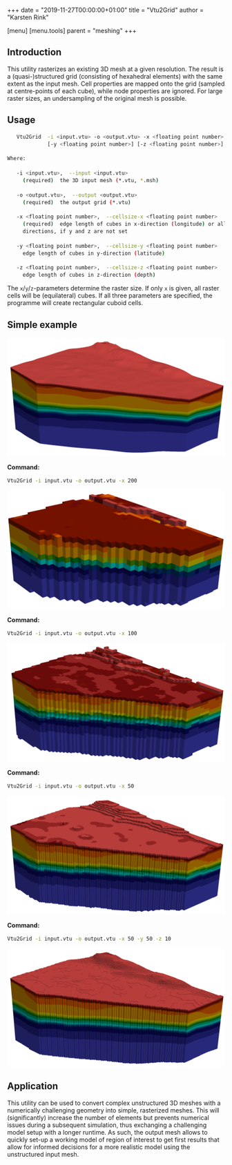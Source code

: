 +++
date = "2019-11-27T00:00:00+01:00"
title = "Vtu2Grid"
author = "Karsten Rink"

[menu]
  [menu.tools]
    parent = "meshing"
+++

## Introduction

This utility rasterizes an existing 3D mesh at a given resolution. The result is a (quasi-)structured grid (consisting of hexahedral elements) with the same extent as the input mesh. Cell properties are mapped onto the grid (sampled at centre-points of each cube), while node properties are ignored. For large raster sizes,  an undersampling of the original mesh is possible.

## Usage

```bash
   Vtu2Grid  -i <input.vtu> -o <output.vtu> -x <floating point number>
             [-y <floating point number>] [-z <floating point number>]

Where:

   -i <input.vtu>,  --input <input.vtu>
     (required)  the 3D input mesh (*.vtu, *.msh)

   -o <output.vtu>,  --output <output.vtu>
     (required)  the output grid (*.vtu)

   -x <floating point number>,  --cellsize-x <floating point number>
     (required)  edge length of cubes in x-direction (longitude) or all
     directions, if y and z are not set

   -y <floating point number>,  --cellsize-y <floating point number>
     edge length of cubes in y-direction (latitude)

   -z <floating point number>,  --cellsize-z <floating point number>
     edge length of cubes in z-direction (depth)
```

The ```x```/```y```/```z```-parameters determine the raster size. If only ```x``` is given, all raster cells will be (equilateral) cubes. If all three parameters are specified, the programme will create rectangular cuboid cells.

## Simple example

![Simple example mesh](vtu2grid-orig.png#two-third "Original, unstructured grid consisting of 217,128 prism-elements. The subsurface represented by this mesh consists of a number of layers of very different thickness. The very thin layers at the top (reddish tones) and in the middle (green and cyan tones) are particularly difficult to handle during numerical simulation.")

**Command:**

```bash
Vtu2Grid -i input.vtu -o output.vtu -x 200
```

![Rasterized grid](vtu2grid-200.png#two-third "Rasterised grid consisting of 9,240 cubes (equilateral hexahedral elements with an edge length of 200m). The result is severely undersampled and a continuous layer structure is no longer visible.")

**Command:**

```bash
Vtu2Grid -i input.vtu -o output.vtu -x 100
```

![Rasterized grid](vtu2grid-100.png#two-third "Rasterised grid consisting of 74,048 equilateral hexahedral elements with an edge length of 100m. The result is still undersampled but layers become already visible.")

**Command:**

```bash
Vtu2Grid -i input.vtu -o output.vtu -x 50
```

![Rasterized grid](vtu2grid-50.png#two-third "Rasterised grid consisting of 591,757 equilateral hexahedral elements with an edge length of 50m. There's still undersampling in regions containing thin layers but the overall structure is reasonably well represented.")

**Command:**

```bash
Vtu2Grid -i input.vtu -o output.vtu -x 50 -y 50 -z 10
```

![Rasterized grid](vtu2grid-50x50x10.png#two-third "Rasterised grid consisting of 2,959,656 cuboid hexahedral elements with an edge length of 50m x 50m x 10m. The structure of the original mesh is very well represented while the number of elements has increased by an order of magnitude.")

## Application

This utility can be used to convert complex unstructured 3D meshes with a numerically challenging geometry into simple, rasterized meshes. This will (significantly) increase the number of elements but prevents numerical issues during a subsequent simulation, thus exchanging a challenging model setup with a longer runtime. As such, the output mesh allows to quickly set-up a working model of region of interest to get first results that allow for informed decisions for a more realistic model using the unstructured input mesh.
